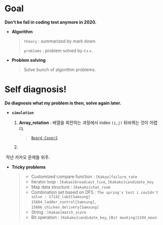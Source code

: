 # Goal

**Don't be fail in coding test anymore in 2020.**

* **Algorithm**

  > `theory` : summarized by mark down.
  >
  > `problems` : problem solved by c++.

* **Problem solving**

  > Solve bunch of algorithm problems.



# Self diagnosis!

**Do diagnosis what my problem is then, solve again later.**

* **`simulation`**

  1. **Array_rotation** : 배열을 회전하는 과정에서 index `(i,j)` 뒤바뀌는 것이 어렵다. 

     > [`Board Cover2`](https://algospot.com/judge/problem/read/BOARDCOVER2)

  2. 

​	작년 카카오 문제들 위주.

* **Tricky problems** 

  > - Customized compare function : `[Kakao]failure_rate`
  > - Iterator loop : `[Kakao]broadcast_live`, `[Kakako]candidate_key`
  > - Map data structure : `[Kakako]chat_room`
  > - Combination set based on DFS : `The spring's test i couldn't solve : 17142_lab3[Samsung]`<br> `15684_ladder_control[Samsung]`, `15686_chicken_delivery[Samsung]`
  > - String : `[Kakao]match_score`
  > - Bit operation : `[Kakako]candidate_key`, `[Bit masking]1194_moon`